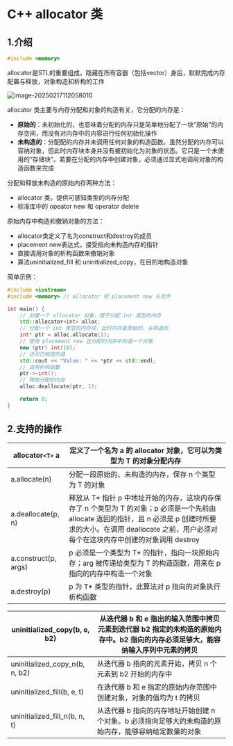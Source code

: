 # C++ allocator 类

## 1.介绍

```c++
#include <memory>
```

allocator是STL的重要组成，隐藏在所有容器（包括vector）身后，默默完成内存配置与释放，对象构造和析构的工作

![image-20250217112058010](./assets/C++allocator类/image-20250217112058010.png)

allocator 类主要与内存分配和对象的构造有关，它分配的内存是：

* **原始的**：未初始化的，也意味着分配的内存只是简单地分配了一块“原始”的内存空间，而没有对内存中的内容进行任何初始化操作
* **未构造的**：分配配的内存并未调用任何对象的构造函数。虽然分配的内存可以容纳对象，但此时内存块本身并没有被初始化为对象的状态。它只是一个未使用的“存储块”。若要在分配的内存中创建对象，必须通过显式地调用对象的构造函数来完成

分配和释放未构造的原始内存两种方法：

- allocator 类，提供可感知类型的内存分配
- 标准库中的 opeator new 和 operator delete

原始内存中构造和撤销对象的方法：

- allocator类定义了名为construct和destroy的成员
- placement new表达式，接受指向未构造内存的指针
- 直接调用对象的析构函数来撤销对象
- 算法uninitialized_fill 和 uninitialized_copy，在目的地构造对象

简单示例：

```c++
#include <iostream>
#include <memory> // allocator 和 placement new 头文件

int main() {
    // 创建一个 allocator 对象，用于分配 int 类型的内存
    std::allocator<int> alloc;
    // 分配一个 int 类型的内存块，此时内存是原始的、未构造的
    int* ptr = alloc.allocate(1);
    // 使用 placement new 在分配的内存中构造一个对象
    new (ptr) int(10);
    // 访问已构造的值
    std::cout << "Value: " << *ptr << std::endl;
    // 调用析构函数
    ptr->~int();
    // 释放分配的内存
    alloc.deallocate(ptr, 1);

    return 0;
}
```

## 2.支持的操作

| allocator`<T>` a   | 定义了一个名为 a 的 allocator 对象，它可以为类型为 T 的对象分配内存                                                                                                                                                       |
| -------------------- | ------------------------------------------------------------------------------------------------------------------------------------------------------------------------------------------------------------------------- |
| a.allocate(n)        | 分配一段原始的、未构造的内存，保存 n 个类型为 T 的对象                                                                                                                                                                    |
| a.deallocate(p, n)   | 释放从 T* 指针 p 中地址开始的内存，这块内存保存了 n 个类型为 T 的对象；p 必须是一个先前由 allocate 返回的指针，且 n 必须是 p 创建时所要求的大小。在调用 deallocate 之前，用户必须对每个在这块内存中创建的对象调用 destroy |
| a.construct(p, args) | p 必须是一个类型为 T* 的指针，指向一块原始内存；arg 被传递给类型为 T 的构造函数，用来在 p 指向的内存中构造一个对象                                                                                                        |
| a.destroy(p)         | p 为 T* 类型的指针，此算法对 p 指向的对象执行析构函数                                                                                                                                                                     |

| uninitialized_copy(b, e, b2)   | 从迭代器 b 和 e 指出的输入范围中拷贝元素到迭代器 b2 指定的未构造的原始内存中。b2 指向的内存必须足够大，能容纳输入序列中元素的拷贝 |
| ------------------------------ | --------------------------------------------------------------------------------------------------------------------------------- |
| uninitialized_copy_n(b, n, b2) | 从迭代器 b 指向的元素开始，拷贝 n 个元素到 b2 开始的内存中                                                                        |
| uninitialized_fill(b, e, t)    | 在迭代器 b 和 e 指定的原始内存范围中创建对象，对象的值均为 t 的拷贝                                                               |
| uninitialized_fill_n(b, n, t)  | 从迭代器 b 指向的内存地址开始创建 n 个对象。b 必须指向足够大的未构造的原始内存，能够容纳给定数量的对象                            |
